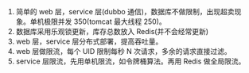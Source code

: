 1. 简单的 web 层，service 层(dubbo 通信)，数据库不做限制，出现超卖现象。单机极限并发 350(tomcat 最大线程 250)。
2. 数据库采用乐观锁更新，库存总数放入 Redis(并不会经常更新)
3. web 层，service 层分布式部署，提高吞吐量。
4. web 层做限流，每个 UID 限制每秒 N 次请求，多余的请求直接过滤。
5. service 层限流，先用单机限流，如令牌桶算法。再用 Redis 做全局限流。